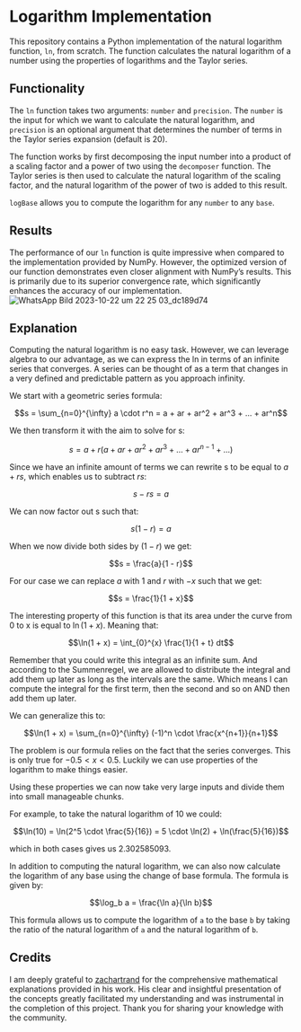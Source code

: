 # Logarithm Implementation

This repository contains a Python implementation of the natural logarithm function, `ln`, from scratch. The function calculates the natural logarithm of a number using the properties of logarithms and the Taylor series.

## Functionality

The `ln` function takes two arguments: `number` and `precision`. The `number` is the input for which we want to calculate the natural logarithm, and `precision` is an optional argument that determines the number of terms in the Taylor series expansion (default is 20).

The function works by first decomposing the input number into a product of a scaling factor and a power of two using the `decomposer` function. The Taylor series is then used to calculate the natural logarithm of the scaling factor, and the natural logarithm of the power of two is added to this result.

`logBase` allows you to compute the logarithm for any `number` to any `base`.

## Results

The performance of our `ln` function is quite impressive when compared to the implementation provided by NumPy. However, the optimized version of our function demonstrates even closer alignment with NumPy’s results. This is primarily due to its superior convergence rate, which significantly enhances the accuracy of our implementation.
![WhatsApp Bild 2023-10-22 um 22 25 03_dc189d74](https://github.com/FalkAurel/natural-logarithm/assets/137809006/e54fef21-e145-4333-8240-96b9396472d6)

## Explanation

Computing the natural logarithm is no easy task. However, we can leverage algebra to our advantage, as we can express the ln in terms of an infinite series that converges. A series can be thought of as a term that changes in a very defined and predictable pattern as you approach infinity.

We start with a geometric series formula:

$$s = \sum_{n=0}^{\infty} a \cdot r^n = a + ar + ar^2 + ar^3 + ... + ar^n$$

We then transform it with the aim to solve for s:

$$s = a + r(a + ar + ar^2 + ar^3 + ... + ar^{n-1} + ...)$$

Since we have an infinite amount of terms we can rewrite s to be equal to $a + rs$, which enables us to subtract $rs$:

$$s - rs = a$$

We can now factor out s such that:

$$s(1 - r) = a$$

When we now divide both sides by $(1 - r)$ we get:

$$s = \frac{a}{1 - r}$$

For our case we can replace $a$ with $1$ and $r$ with $-x$ such that we get:

$$s = \frac{1}{1 + x}$$

The interesting property of this function is that its area under the curve from 0 to x is equal to $\ln(1 + x)$. Meaning that:

$$\ln(1 + x) = \int_{0}^{x} \frac{1}{1 + t} dt$$

Remember that you could write this integral as an infinite sum. And according to the Summenregel, we are allowed to distribute the integral and add them up later as long as the intervals are the same. Which means I can compute the integral for the first term, then the second and so on AND then add them up later.

We can generalize this to:

$$\ln(1 + x) = \sum_{n=0}^{\infty} (-1)^n \cdot \frac{x^{n+1}}{n+1}$$

The problem is our formula relies on the fact that the series converges. This is only true for $-0.5 < x < 0.5$. Luckily we can use properties of the logarithm to make things easier.

Using these properties we can now take very large inputs and divide them into small manageable chunks.

For example, to take the natural logarithm of 10 we could:

$$\ln(10) = \ln(2^5 \cdot \frac{5}{16}) = 5 \cdot \ln(2) + \ln(\frac{5}{16})$$

which in both cases gives us 2.302585093.

In addition to computing the natural logarithm, we can also now calculate the logarithm of any base using the change of base formula. The formula is given by:

$$\log_b a = \frac{\ln a}{\ln b}$$

This formula allows us to compute the logarithm of `a` to the base `b` by taking the ratio of the natural logarithm of `a` and the natural logarithm of `b`.

## Credits

I am deeply grateful to [zachartrand](https://zachartrand.github.io/SoME-3-Living/#fn:notfactorial) for the comprehensive mathematical explanations provided in his work. His clear and insightful presentation of the concepts greatly facilitated my understanding and was instrumental in the completion of this project. Thank you for sharing your knowledge with the community.

